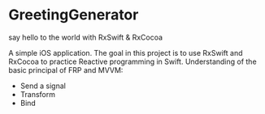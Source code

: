 # GreetingGenerator
say hello to the world with RxSwift &amp; RxCocoa

A simple iOS application. The goal in this project is to use RxSwift and RxCocoa to practice Reactive programming in Swift.
Understanding of the basic principal of FRP and MVVM:
* Send a signal
* Transform
* Bind

